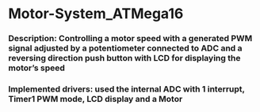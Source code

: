 # Motor-System_ATMega16
### Description: Controlling a motor speed with a generated PWM signal adjusted by a potentiometer connected to ADC and a reversing direction push button with LCD for displaying the motor’s speed
### Implemented drivers: used the internal ADC with 1 interrupt, Timer1 PWM mode, LCD display and a Motor

